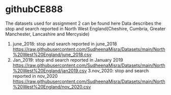 # githubCE888

The datasets used for assignment 2 can be found here
Data describes the stop and search reported in North West England(Cheshire, Cumbria, Greater Manchester, Lancashire and Mercyside)
1.  june_2018: stop and search reported in june_2018
https://raw.githubusercontent.com/SudheenaMisra/Datasets/main/North%20West%20England/june_2018.csv
2. Jan_2019: stop and search reported in January 2019
https://raw.githubusercontent.com/SudheenaMisra/Datasets/main/North%20West%20England/jan2019.csv
3.nov_2020: stop and search reported in nov_2020
https://raw.githubusercontent.com/SudheenaMisra/Datasets/main/North%20West%20England/nov_2020.csv
